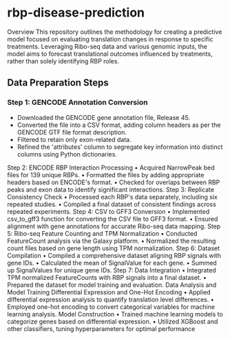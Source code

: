 # rbp-disease-prediction
Overview
This repository outlines the methodology for creating a predictive model focused on evaluating translation changes in response to specific treatments. Leveraging Ribo-seq data and various genomic inputs, the model aims to forecast translational outcomes influenced by treatments, rather than solely identifying RBP roles.

## Data Preparation Steps
### Step 1: GENCODE Annotation Conversion
* Downloaded the GENCODE gene annotation file, Release 45.
* Converted the file into a CSV format, adding column headers as per the GENCODE GTF file format description.
* Filtered to retain only exon-related data.
* Refined the 'attributes' column to segregate key information into distinct columns using Python dictionaries.

Step 2: ENCODE RBP Interaction Processing
•	Acquired NarrowPeak bed files for 139 unique RBPs.
•	Formatted the files by adding appropriate headers based on ENCODE's format.
•	Checked for overlaps between RBP peaks and exon data to identify significant interactions.
Step 3: Replicate Consistency Check
•	Processed each RBP's data separately, including six repeated studies.
•	Compiled a final dataset of consistent findings across repeated experiments.
Step 4: CSV to GFF3 Conversion
•	Implemented csv_to_gff3 function for converting the CSV file to GFF3 format.
•	Ensured alignment with gene annotations for accurate Ribo-seq data mapping.
Step 5: Ribo-seq Feature Counting and TPM Normalization
•	Conducted FeatureCount analysis via the Galaxy platform.
•	Normalized the resulting count files based on gene length using TPM normalization.
Step 6: Dataset Compilation
•	Compiled a comprehensive dataset aligning RBP signals with gene IDs.
•	Calculated the mean of SignalValue for each gene.
•	Summed up SignalValues for unique gene IDs.
Step 7: Data Integration
•	Integrated TPM normalized FeatureCounts with RBP signals into a final dataset.
•	Prepared the dataset for model training and evaluation.
Data Analysis and Model Training
Differential Expression and One-Hot Encoding
•	Applied differential expression analysis to quantify translation level differences.
•	Employed one-hot encoding to convert categorical variables for machine learning analysis.
Model Construction
•	Trained machine learning models to categorize genes based on differential expression.
•	Utilized XGBoost and other classifiers, tuning hyperparameters for optimal performance
